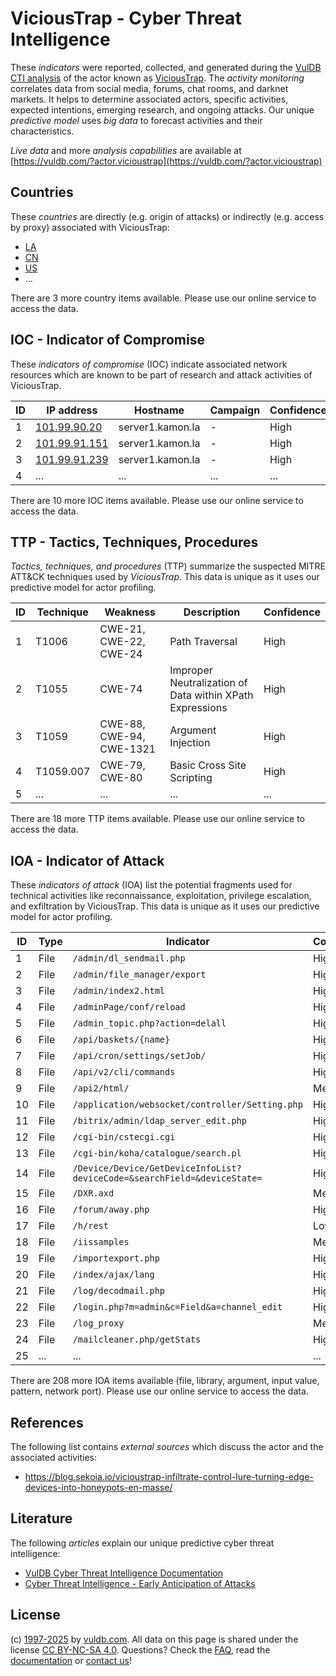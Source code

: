 # ViciousTrap - Cyber Threat Intelligence

These _indicators_ were reported, collected, and generated during the [VulDB CTI analysis](https://vuldb.com/?kb.cti) of the actor known as [ViciousTrap](https://vuldb.com/?actor.vicioustrap). The _activity monitoring_ correlates data from social media, forums, chat rooms, and darknet markets. It helps to determine associated actors, specific activities, expected intentions, emerging research, and ongoing attacks. Our unique _predictive model_ uses _big data_ to forecast activities and their characteristics.

_Live data_ and more _analysis capabilities_ are available at [https://vuldb.com/?actor.vicioustrap](https://vuldb.com/?actor.vicioustrap)

## Countries

These _countries_ are directly (e.g. origin of attacks) or indirectly (e.g. access by proxy) associated with ViciousTrap:

* [LA](https://vuldb.com/?country.la)
* [CN](https://vuldb.com/?country.cn)
* [US](https://vuldb.com/?country.us)
* ...

There are 3 more country items available. Please use our online service to access the data.

## IOC - Indicator of Compromise

These _indicators of compromise_ (IOC) indicate associated network resources which are known to be part of research and attack activities of ViciousTrap.

ID | IP address | Hostname | Campaign | Confidence
-- | ---------- | -------- | -------- | ----------
1 | [101.99.90.20](https://vuldb.com/?ip.101.99.90.20) | server1.kamon.la | - | High
2 | [101.99.91.151](https://vuldb.com/?ip.101.99.91.151) | server1.kamon.la | - | High
3 | [101.99.91.239](https://vuldb.com/?ip.101.99.91.239) | server1.kamon.la | - | High
4 | ... | ... | ... | ...

There are 10 more IOC items available. Please use our online service to access the data.

## TTP - Tactics, Techniques, Procedures

_Tactics, techniques, and procedures_ (TTP) summarize the suspected MITRE ATT&CK techniques used by _ViciousTrap_. This data is unique as it uses our predictive model for actor profiling.

ID | Technique | Weakness | Description | Confidence
-- | --------- | -------- | ----------- | ----------
1 | T1006 | CWE-21, CWE-22, CWE-24 | Path Traversal | High
2 | T1055 | CWE-74 | Improper Neutralization of Data within XPath Expressions | High
3 | T1059 | CWE-88, CWE-94, CWE-1321 | Argument Injection | High
4 | T1059.007 | CWE-79, CWE-80 | Basic Cross Site Scripting | High
5 | ... | ... | ... | ...

There are 18 more TTP items available. Please use our online service to access the data.

## IOA - Indicator of Attack

These _indicators of attack_ (IOA) list the potential fragments used for technical activities like reconnaissance, exploitation, privilege escalation, and exfiltration by ViciousTrap. This data is unique as it uses our predictive model for actor profiling.

ID | Type | Indicator | Confidence
-- | ---- | --------- | ----------
1 | File | `/admin/dl_sendmail.php` | High
2 | File | `/admin/file_manager/export` | High
3 | File | `/admin/index2.html` | High
4 | File | `/adminPage/conf/reload` | High
5 | File | `/admin_topic.php?action=delall` | High
6 | File | `/api/baskets/{name}` | High
7 | File | `/api/cron/settings/setJob/` | High
8 | File | `/api/v2/cli/commands` | High
9 | File | `/api2/html/` | Medium
10 | File | `/application/websocket/controller/Setting.php` | High
11 | File | `/bitrix/admin/ldap_server_edit.php` | High
12 | File | `/cgi-bin/cstecgi.cgi` | High
13 | File | `/cgi-bin/koha/catalogue/search.pl` | High
14 | File | `/Device/Device/GetDeviceInfoList?deviceCode=&searchField=&deviceState=` | High
15 | File | `/DXR.axd` | Medium
16 | File | `/forum/away.php` | High
17 | File | `/h/rest` | Low
18 | File | `/iissamples` | Medium
19 | File | `/importexport.php` | High
20 | File | `/index/ajax/lang` | High
21 | File | `/log/decodmail.php` | High
22 | File | `/login.php?m=admin&c=Field&a=channel_edit` | High
23 | File | `/log_proxy` | Medium
24 | File | `/mailcleaner.php/getStats` | High
25 | ... | ... | ...

There are 208 more IOA items available (file, library, argument, input value, pattern, network port). Please use our online service to access the data.

## References

The following list contains _external sources_ which discuss the actor and the associated activities:

* https://blog.sekoia.io/vicioustrap-infiltrate-control-lure-turning-edge-devices-into-honeypots-en-masse/

## Literature

The following _articles_ explain our unique predictive cyber threat intelligence:

* [VulDB Cyber Threat Intelligence Documentation](https://vuldb.com/?kb.cti)
* [Cyber Threat Intelligence - Early Anticipation of Attacks](https://www.scip.ch/en/?labs.20201022)

## License

(c) [1997-2025](https://vuldb.com/?kb.changelog) by [vuldb.com](https://vuldb.com/?kb.about). All data on this page is shared under the license [CC BY-NC-SA 4.0](https://creativecommons.org/licenses/by-nc-sa/4.0/). Questions? Check the [FAQ](https://vuldb.com/?kb.faq), read the [documentation](https://vuldb.com/?kb) or [contact us](https://vuldb.com/?contact)!
